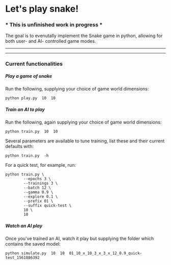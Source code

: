 # Let's play snake!

### \* This is unfinished work in progress \*

The goal is to evenutally implement the Snake game in python, allowing 
for both user- and AI- controlled game modes.

---
---


### Current functionalities

##### Play a game of snake
Run the following, supplying your choice of game world dimensions:

```
python play.py  10  10
```

##### Train an AI to play
Run the following, again supplying your choice of game world dimensions:

```
python train.py  10  10
```

Several parameters are available to tune training, list these and 
their current defaults with:

```
python train.py  -h
```

For a quick test, for example, run:

```
python train.py \
        --epochs 3 \
        --trainings 3 \
        --batch 12 \
        --gamma 0.9 \
        --explore 0.1 \
        --prefix 01 \
        --suffix quick-test \
        10 \
        10
```

##### Watch an AI play
Once you've trained an AI, watch it play but supplying the folder
which contains the saved model:

```
python simulate.py  10  10  01_10_x_10_3_x_3_x_12_0.9_quick-test_1561886392
```
